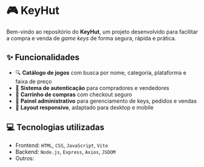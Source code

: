 # 🎮 KeyHut

Bem-vindo ao repositório do **KeyHut**, um projeto desenvolvido para facilitar a compra e venda de *game keys* de forma segura, rápida e prática.

## ✨ Funcionalidades

- 🔍 **Catálogo de jogos** com busca por nome, categoria, plataforma e faixa de preço  
- 👥 **Sistema de autenticação** para compradores e vendedores  
- 🛒 **Carrinho de compras** com checkout seguro  
- 🧾 **Painel administrativo** para gerenciamento de keys, pedidos e vendas  
- 📱 **Layout responsivo**, adaptado para desktop e mobile  

## 💻 Tecnologias utilizadas

- Frontend: `HTML`, `CSS`, `JavaScript`, `Vite`
- Backend: `Node.js`, `Express`, `Axios`, `JSDOM`
- Outros: 


